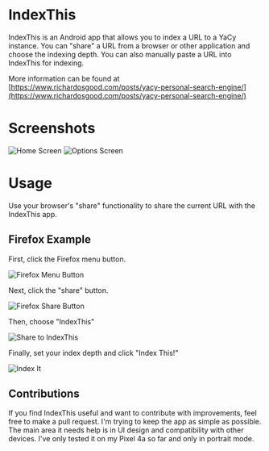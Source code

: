 # IndexThis
IndexThis is an Android app that allows you to index a URL to a YaCy instance. You can "share" a URL from a browser or other application and choose the indexing depth. You can also manually paste a URL into IndexThis for indexing.

More information can be found at [https://www.richardosgood.com/posts/yacy-personal-search-engine/](https://www.richardosgood.com/posts/yacy-personal-search-engine/)

# Screenshots
![Home Screen](./screenshots/2023-02-08-08-41-56.png) ![Options Screen](./screenshots/2023-02-08-08-41-31.png)

# Usage
Use your browser's "share" functionality to share the current URL with the IndexThis app.
## Firefox Example
First, click the Firefox menu button.

![Firefox Menu Button](./screenshots/2023-02-08-08-43-03.png)

Next, click the "share" button.

![Firefox Share Button](./screenshots/2023-02-08-08-43-48.png)

Then, choose "IndexThis"

![Share to IndexThis](./screenshots/2023-02-08-08-45-24.png)

Finally, set your index depth and click "Index This!"

![Index It](./screenshots/2023-02-08-08-54-06.png)

## Contributions
If you find IndexThis useful and want to contribute with improvements, feel free to make a pull request. I'm trying to keep the app as simple as possible. The main area it needs help is in UI design and compatibility with other devices. I've only tested it on my Pixel 4a so far and only in portrait mode.